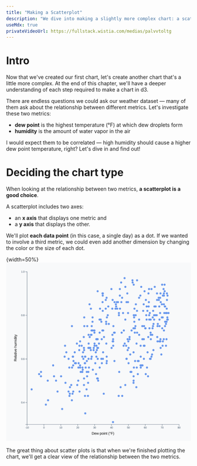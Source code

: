 ```yaml
---
title: "Making a Scatterplot"
description: "We dive into making a slightly more complex chart: a scatter plot. In this lesson, we talk about why you would create a scatter plot and its basic anatomy."
useMdx: true
privateVideoUrl: https://fullstack.wistia.com/medias/palvvtoltg
---
```


# Intro


Now that we've created our first chart, let's create another chart that's a little more complex. At the end of this chapter, we'll have a deeper understanding of each step required to make a chart in d3.

There are endless questions we could ask our weather dataset — many of them ask about the relationship between different metrics. Let's investigate these two metrics:

- **dew point** is the highest temperature (°F) at which dew droplets form
- **humidity** is the amount of water vapor in the air

I would expect them to be correlated — high humidity should cause a higher dew point temperature, right? Let's dive in and find out!



# Deciding the chart type


When looking at the relationship between two metrics, **a scatterplot is a good choice**.

A scatterplot includes two axes:

- an **x axis** that displays one metric and
- a **y axis** that displays the other.

We'll plot **each data point** (in this case, a single day) as a dot. If we wanted to involve a third metric, we could even add another dimension by changing the color or the size of each dot.

{width=50%}
![Our Finished Scatterplot](./public/images/2-making-a-scatterplot/scatterplot-finished.png)

The great thing about scatter plots is that when we're finished plotting the chart, we'll get a clear view of the relationship between the two metrics.
